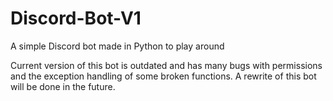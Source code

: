 # Discord-Bot-V1
A simple Discord bot made in Python to play around

Current version of this bot is outdated and has many bugs with permissions and the exception handling of some broken functions. A rewrite of this bot will be done in the future. 
